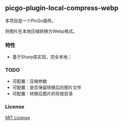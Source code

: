 ## picgo-plugin-local-compress-webp

本项目是一个PicGo插件。

将图片在本地压缩转换为Webp格式。


### 特性
- 基于Sharp库实现，完全本地；


### TODO

- 可配置：压缩参数
- 可配置：是否保留转换后的图片文件
- 可配置：转换后图片的存放目录

### License

[MIT License](https://github.com/lcok/local-compress-webp/blob/main/License)
